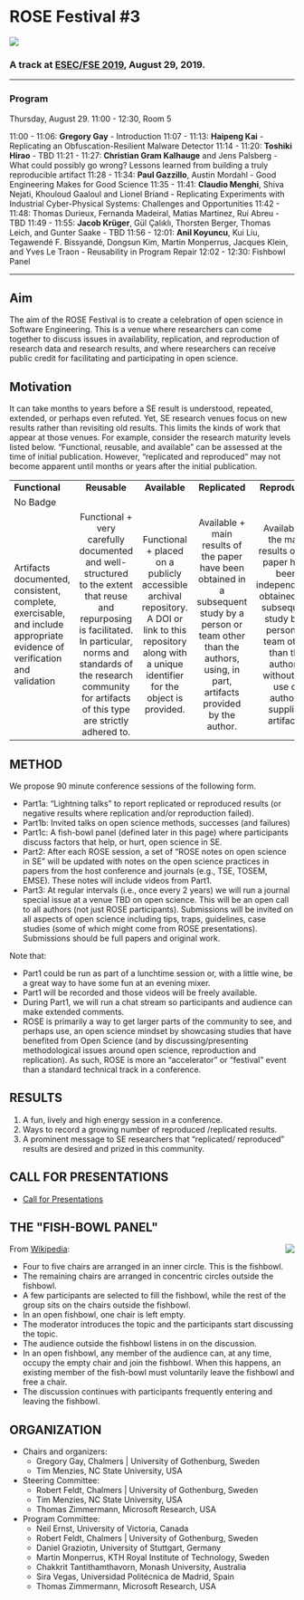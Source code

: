# ROSE Festival #3

 <img src="etc/img/header.png" align="center">

### A track at [ESEC/FSE 2019](https://esec-fse19.ut.ee/), August 29, 2019.

_____

### Program

Thursday, August 29. 
11:00 - 12:30, Room 5

11:00 - 11:06: **Gregory Gay** - Introduction 
11:07 - 11:13: **Haipeng Kai** - Replicating an Obfuscation-Resilient Malware Detector
11:14 - 11:20: **Toshiki Hirao** - TBD
11:21 - 11:27: **Christian Gram Kalhauge** and Jens Palsberg - What could possibly go wrong? Lessons learned from building a truly reproducible artifact
11:28 - 11:34: **Paul Gazzillo**, Austin Mordahl - Good Engineering Makes for Good Science
11:35 - 11:41: **Claudio Menghi**, Shiva Nejati, Khouloud Gaaloul and Lionel Briand -  Replicating Experiments with Industrial Cyber-Physical Systems: Challenges and Opportunities
11:42 - 11:48: Thomas Durieux, Fernanda Madeiral, Matias Martinez, Rui Abreu - TBD
11:49 - 11:55: **Jacob Krüger**, Gül Çalıklı, Thorsten Berger, Thomas Leich, and Gunter Saake - TBD
11:56 - 12:01: **Anil Koyuncu**, Kui Liu, Tegawendé F. Bissyandé, Dongsun Kim, Martin Monperrus, Jacques Klein, and Yves Le Traon - Reusability in Program Repair
12:02 - 12:30: Fishbowl Panel
_____

## Aim

The aim of the ROSE Festival is to create a celebration of open science in Software Engineering. This is a venue where researchers can come together to discuss issues in availability, replication, and reproduction of research data and research results, and where researchers can receive public credit for facilitating and participating in open science.

## Motivation

It can take months to years before a SE result is understood, repeated, extended, or perhaps even refuted. Yet, SE research venues focus on new results rather than revisiting old results. This limits the kinds of work that appear at those venues. For example, consider the research maturity levels listed below. “Functional, reusable, and available” can be assessed at the time of initial publication. However, “replicated and reproduced” may not become apparent until months or years after the initial publication.

<table>
<thead></thead>
<tbody(s)>
<tr><td><strong>Functional</strong>	</td><td align="center"> <strong>Reusable</strong> </td><td align="center"> <strong>Available</strong></td><td align="center"> <strong>Replicated</strong> </td><td align="center"> <strong>Reproduced</strong> </td></tr>
<tr><td>No Badge </td><td align="center"> <dl><img src="https://2019.icse-conferences.org/getImage/orig/red.jpg" alt=""></dl>  </td><td align="center"> <dl><img src="https://2019.icse-conferences.org/getImage/orig/green.jpg" alt=""></dl>	   </td><td align="center">  <dl><img src="https://2019.icse-conferences.org/getImage/orig/blue.jpg" alt=""></dl> </td><td align="center">  <dl><img src="https://2019.icse-conferences.org/getImage/orig/deepBlue.jpg" alt=""></dl> </td></tr>
<tr><td> <!--Functional--> Artifacts documented, consistent, complete, exercisable, and include appropriate evidence of verification and validation </td><td align="center"> <!--Reusable--> Functional + very carefully documented and well-structured to the extent that reuse and repurposing is facilitated. In particular, norms and standards of the research community for artifacts of this type are strictly adhered to. </td><td align="center"> <!--Available-->  Functional + placed on a publicly accessible archival repository. A DOI or link to this repository along with a unique identifier for the object is provided. </td><td align="center"> <!--Replicated--> Available + main results of the paper have been obtained in a subsequent study by a person or team other than the authors, using, in part, artifacts provided by the author. </td><td align="center"> <!--Reproduced--> Available + the main results of the paper have been independently obtained in a subsequent study by a person or team other than the authors, without the use of author-supplied artifacts.</td></tr>
</tbody>
</table>

## METHOD

We propose 90 minute conference sessions of the following form. 

- Part1a: “Lightning talks” to report replicated or reproduced results (or negative results where replication and/or reproduction failed).
- Part1b: Invited talks on open science methods, successes (and failures)
- Part1c: A fish-bowl panel  (defined later in this page) where participants discuss factors that help, or hurt, open science in SE. 
- Part2: After each ROSE session, a set of “ROSE notes on open science in SE” will be updated with notes on the open science practices in papers from the host conference and journals (e.g., TSE, TOSEM, EMSE).  These notes will include videos from Part1.
- Part3:  At regular intervals (i.e., once every 2 years) we will run a journal special issue at a venue TBD on open science. This will be an open call to all authors (not just ROSE participants). Submissions will be invited on all aspects of open science including tips, traps, guidelines, case studies (some of which might come from ROSE presentations). Submissions should be full papers and original work.

Note that:
- Part1 could be run as part of a lunchtime session or, with a little wine, be a great way to have some fun at an evening mixer.  
- Part1 will be recorded and those videos will be freely available.
- During Part1, we will run a chat stream so participants and audience can make extended comments.   
- ROSE is primarily a way to get larger parts of the community to see, and perhaps use, an open science mindset by showcasing studies that have benefited from Open Science (and by discussing/presenting methodological issues around open science, reproduction and replication).  As such, ROSE is more an “accelerator” or “festival” event than a standard technical track in a conference.

## RESULTS

1. A fun, lively and high energy session in a conference.
2. Ways to record a growing number of reproduced /replicated results.
3. A prominent message to SE researchers that “replicated/ reproduced” results are desired and prized in this community.

## CALL FOR PRESENTATIONS

- [Call for Presentations](cfp.md)

## THE "FISH-BOWL PANEL"

 <img src="etc/img/fish.png" align=right>
 
 From [Wikipedia](http://en.wikipedia.org/wiki/Fishbowl_(conversation)):

- Four to five chairs are arranged in an inner circle. This is the fishbowl. 
- The remaining chairs are arranged in concentric circles outside the fishbowl.
- A few participants are selected to fill the fishbowl, while the rest of the group sits on the chairs outside the fishbowl. 
- In an open fishbowl, one chair is left empty. 
- The moderator introduces the topic and the participants start discussing the topic.
- The audience outside the fishbowl listens in on the discussion. 
- In an open fishbowl, any member of the audience can, at any time, occupy the empty chair and join the fishbowl. When this happens, an existing member of the fish-bowl must voluntarily leave the fishbowl and free a chair. 
- The discussion continues with participants frequently entering and leaving the fishbowl.  

## ORGANIZATION

- Chairs and organizers:
     - Gregory Gay, Chalmers | University of Gothenburg, Sweden
     - Tim Menzies, NC State University, USA
- Steering Committee:
     - Robert Feldt,	Chalmers | University of Gothenburg, Sweden
     - Tim Menzies, NC State University, USA
     - Thomas	Zimmermann,	Microsoft Research, USA
- Program Committee:
     - Neil	Ernst,	University of Victoria, Canada
     - Robert	Feldt,	Chalmers | University of Gothenburg, Sweden
     - Daniel	Graziotin,	University of Stuttgart, Germany
     - Martin	Monperrus,	KTH Royal Institute of Technology, Sweden
     - Chakkrit	Tantithamthavorn, Monash University, Australia
     - Sira	Vegas,	Universidad Politécnica de Madrid, Spain
     - Thomas	Zimmermann,	Microsoft Research, USA
